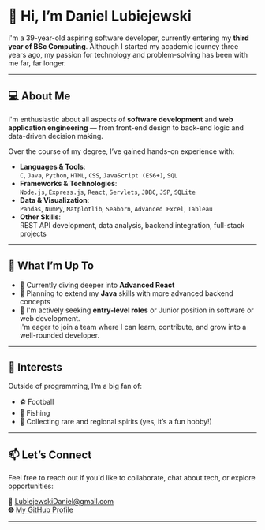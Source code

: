 # 👋 Hi, I’m Daniel Lubiejewski

I'm a 39-year-old aspiring software developer, currently entering my **third year of BSc Computing**. Although I started my academic journey three years ago, my passion for technology and problem-solving has been with me far, far longer.

---

## 💻 About Me

I'm enthusiastic about all aspects of **software development** and **web application engineering** — from front-end design to back-end logic and data-driven decision making.

Over the course of my degree, I’ve gained hands-on experience with:

- **Languages & Tools**:  
  `C`, `Java`, `Python`, `HTML`, `CSS`, `JavaScript (ES6+)`, `SQL`
- **Frameworks & Technologies**:  
  `Node.js`, `Express.js`, `React`, `Servlets`, `JDBC`, `JSP`, `SQLite`
- **Data & Visualization**:  
  `Pandas`, `NumPy`, `Matplotlib`, `Seaborn`, `Advanced Excel`, `Tableau`
- **Other Skills**:  
  REST API development, data analysis, backend integration, full-stack projects

---

## 🚀 What I’m Up To

- 🌱 Currently diving deeper into **Advanced React**
- 📘 Planning to extend my **Java** skills with more advanced backend concepts
- 💼 I'm actively seeking **entry-level roles** or Junior position in software or web development.  
I'm eager to join a team where I can learn, contribute, and grow into a well-rounded developer.

---

## 🎯 Interests

Outside of programming, I’m a big fan of:
- ⚽ Football
- 🎣 Fishing
- 🥃 Collecting rare and regional spirits (yes, it’s a fun hobby!)

---

## 📫 Let’s Connect

Feel free to reach out if you'd like to collaborate, chat about tech, or explore opportunities:

**📧** LubiejewskiDaniel@gmail.com  
**🌐** [My GitHub Profile](https://github.com/lubiejewskidaniel)

---

<!---
lubiejewskidaniel/lubiejewskidaniel is a ✨ special ✨ repository because its `README.md` (this file) appears on your GitHub profile.
You can click the Preview link to take a look at your changes.
--->
